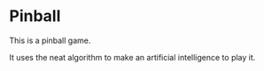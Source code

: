 # Pinball

This is a pinball game.

It uses the neat algorithm to make an artificial intelligence to play it.
